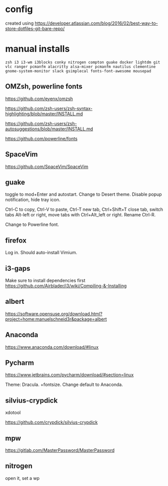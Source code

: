 # config

created using https://developer.atlassian.com/blog/2016/02/best-way-to-store-dotfiles-git-bare-repo/

# manual installs

`zsh i3 i3-wm i3blocks conky nitrogen compton guake docker lightdm git vlc ranger pcmanfm alacritty alsa-mixer pcmanfm nautilus clementine gnome-system-monitor slack gsimplecal fonts-font-awesome mousepad`

## OMZsh, powerline fonts

https://github.com/eyenx/omzsh

https://github.com/zsh-users/zsh-syntax-highlighting/blob/master/INSTALL.md

https://github.com/zsh-users/zsh-autosuggestions/blob/master/INSTALL.md

https://github.com/powerline/fonts

## SpaceVim

https://github.com/SpaceVim/SpaceVim




## guake

toggle to mod+Enter and autostart. Change to Desert theme. Disable popup notification, hide tray icon.

Ctrl-C to copy, Ctrl-V to paste, Ctrl-T new tab, Ctrl+Shift+T close tab, switch tabs Alt-left or right, move tabs with Ctrl+Alt_left or right. Rename Ctrl-R.

Change to Powerline font.

## firefox

Log in. Should auto-install Vimium.

## i3-gaps

Make sure to install dependencies first
https://github.com/Airblader/i3/wiki/Compiling-&-Installing

## albert

https://software.opensuse.org/download.html?project=home:manuelschneid3r&package=albert

## Anaconda

https://www.anaconda.com/download/#linux

## Pycharm

https://www.jetbrains.com/pycharm/download/#section=linux


Theme: Dracula. +fontsize. Change default to Anaconda.

## silvius-crypdick

xdotool

https://github.com/crypdick/silvius-crypdick

## mpw

https://gitlab.com/MasterPassword/MasterPassword

## nitrogen

open it, set a wp


